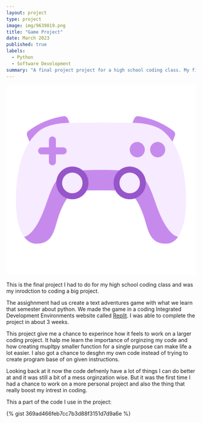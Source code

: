 ```yaml
---
layout: project
type: project
image: img/9639819.png
title: "Game Project"
date: March 2023
published: true
labels:
  - Python
  - Software Devolopment
summary: "A final project project for a high school coding class. My first inroduction to a long project"
---
```


<img class="img-fluid d-block mx-auto" src="../img/9639819.png" alt="Centered image">

This is the final project I had to do for my high school coding class and was my inrodction to coding a big project. 

The assighnment had us create a text adventures game with what we learn that semester about python. We made the game in a coding Integrated Development Environments website called [Replit](https://replit.com/). I was able to complete the project in about 3 weeks. 

This project give me a chance to experince how it feels to work on a larger coding project. It halp me learn the importance of orginzing my code and how creating mupltpy smaller function for a single purpose can make life a lot easier. I also got a chance to desghn my own code instead of trying to create program base of on given instructions. 

Looking back at it now the code defnenly have a lot of things I can do better at and it was still a bit of a mess orginzation wise. But it was the first time I had a chance to work on a more personal project and also the thing that really boost my intrest in coding.  

This a part of the code I use in the project: 

{% gist 369ad466feb7cc7b3d88f3151d7d9a6e %}
